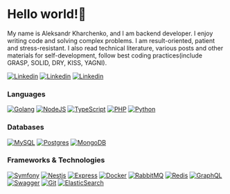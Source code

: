 <h1>Hello world!👋</h1>
<p>
My name is Aleksandr Kharchenko, and I am backend developer. I enjoy writing code and solving complex problems. I am result-oriented, patient and stress-resistant. I also read technical literature, various posts and other materials for self-development, follow best coding practices(include GRASP, SOLID, DRY, KISS, YAGNI).
  
[![Linkedin](https://img.shields.io/badge/LinkedIn-black?style=for-the-badge&logo=linkedin&logoColor=blue)](https://www.linkedin.com/in/jarviis101/)
[![Linkedin](https://img.shields.io/badge/Email-black?style=for-the-badge&logo=gmail&logoColor=blue)](mailto:jarviis101@gmail.com)
[![Linkedin](https://img.shields.io/badge/Telegram-black?style=for-the-badge&logo=telegram&logoColor=blue)](https://t.me/jarv11s101)
</p>

### Languages
[![Golang](https://img.shields.io/badge/golang-black?style=for-the-badge&logo=go)](https://go.dev/)
[![NodeJS](https://img.shields.io/badge/Node.js-black?style=for-the-badge&logo=node.js)](https://nodejs.org/en)
[![TypeScript](https://img.shields.io/badge/typescript-black?style=for-the-badge&logo=typescript)](https://www.python.org/)
[![PHP](https://img.shields.io/badge/php-black?style=for-the-badge&logo=php)](https://www.php.net/)
[![Python](https://img.shields.io/badge/python-black?style=for-the-badge&logo=python)](https://www.python.org/)

### Databases
[![MySQL](https://img.shields.io/badge/mysql-black?style=for-the-badge&logo=mysql)](https://www.mysql.com/)
[![Postgres](https://img.shields.io/badge/postgresql-black?style=for-the-badge&logo=postgresql)](https://www.mysql.com/)
[![MongoDB](https://img.shields.io/badge/mongodb-black?style=for-the-badge&logo=mongodb)](https://www.mongodb.com/)

### Frameworks & Technologies
[![Symfony](https://img.shields.io/badge/symfony-black?style=for-the-badge&logo=symfony)](https://symfony.com/)
[![Nestjs](https://img.shields.io/badge/nestjs-black?style=for-the-badge&logo=nestjs&logoColor=red)](https://nestjs.com/)
[![Express](https://img.shields.io/badge/express-black?style=for-the-badge&logo=express)](https://expressjs.com/)
[![Docker](https://img.shields.io/badge/docker-black?style=for-the-badge&logo=docker)](https://www.docker.com/)
[![RabbitMQ](https://img.shields.io/badge/rabbitmq-black?style=for-the-badge&logo=rabbitmq)](https://www.rabbitmq.com/)
[![Redis](https://img.shields.io/badge/redis-black?style=for-the-badge&logo=redis)](https://redis.io/)
[![GraphQL](https://img.shields.io/badge/graphql-black?style=for-the-badge&logo=graphql)](https://graphql.org/)
[![Swagger](https://img.shields.io/badge/swagger-black?style=for-the-badge&logo=swagger)](https://swagger.io/)
[![Git](https://img.shields.io/badge/git-black?style=for-the-badge&logo=git)](https://git-scm.com/)
[![ElasticSearch](https://img.shields.io/badge/elasticsearch-black?style=for-the-badge&logo=elasticsearch)](https://www.elastic.co/)

<!--
**jarviis101/jarviis101** is a ✨ _special_ ✨ repository because its `README.md` (this file) appears on your GitHub profile.

Here are some ideas to get you started:

- 🔭 I’m currently working on ...
- 🌱 I’m currently learning ...
- 👯 I’m looking to collaborate on ...
- 🤔 I’m looking for help with ...
- 💬 Ask me about ...
- 📫 How to reach me: ...
- 😄 Pronouns: ...
- ⚡ Fun fact: ...
-->
